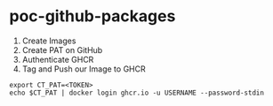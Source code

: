 # poc-github-packages

1. Create Images
2. Create PAT on GitHub
3. Authenticate GHCR
4. Tag and Push our Image to GHCR

```
export CT_PAT=<TOKEN>
echo $CT_PAT | docker login ghcr.io -u USERNAME --password-stdin
```